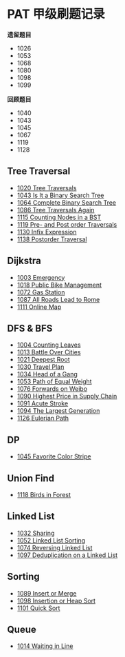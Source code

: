# PAT 甲级刷题记录

**遗留题目**
+ 1026
+ 1053
+ 1068
+ 1080
+ 1098
+ 1099

**回顾题目**
+ 1040
+ 1043
+ 1045
+ 1067
+ 1119
+ 1128

## Tree Traversal
+ [1020 Tree Traversals](./1020-Tree-Traversals.cpp)
+ [1043 Is It a Binary Search Tree](./1043-Is-It-a-Binary-Search-Tree.cpp)
+ [1064 Complete Binary Search Tree](./1064-Complete-Binary-Search-Tree.cpp)
+ [1086 Tree Traversals Again](./1086-Tree-Traversals-Again.cpp)
+ [1115 Counting Nodes in a BST](./1115-Counting-Nodes-in-a-BST.cpp)
+ [1119 Pre- and Post order Traversals](./1119-Pre-and-Post-order-Traversals.cpp)
+ [1130 Infix Expression](./1130-Infix-Expression.cpp)
+ [1138 Postorder Traversal](./1138-Postorder-Traversal.cpp)

## Dijkstra
+ [1003 Emergency](./1003-Emergency.cpp)
+ [1018 Public Bike Management](./1018-Public-Bike-Management.cpp)
+ [1072 Gas Station](./1072-Gas-Station.cpp)
+ [1087 All Roads Lead to Rome](./1087-All-Roads-Lead-to-Rome.cpp)
+ [1111 Online Map](./1111-Online-Map.cpp)

## DFS & BFS
+ [1004 Counting Leaves](./1004-Counting-Leaves.cpp)
+ [1013 Battle Over Cities](./1013-Battle-Over-Cities.cpp)
+ [1021 Deepest Root](./1021-Deepest-Root.cpp)
+ [1030 Travel Plan](./1030-Travel-Plan.cpp)
+ [1034 Head of a Gang](./1034-Head-of-a-Gang.cpp)
+ [1053 Path of Equal Weight](./1053-Path-of-Equal-Weight.cpp)
+ [1076 Forwards on Weibo](./1076-Forwards-on-Weibo.cpp)
+ [1090 Highest Price in Supply Chain](./1090-Highest-Price-in-Supply-Chain.cpp)
+ [1091 Acute Stroke](./1091-Acute-Stroke.cpp)
+ [1094 The Largest Generation](./1094-The-Largest-Generation.cpp)
+ [1126 Eulerian Path](./1126-Eulerian-Path.cpp)

## DP
+ [1045 Favorite Color Stripe](./1045-Favorite-Color-Stripe.cpp)

## Union Find
+ [1118 Birds in Forest](./1118-Birds-in-Forest.cpp)

## Linked List
+ [1032 Sharing](./1032-Sharing.cpp)
+ [1052 Linked List Sorting](./1052-Linked-List-Sorting.cpp)
+ [1074 Reversing Linked List](./1074-Reversing-Linked-List.cpp)
+ [1097 Deduplication on a Linked List](./1097-Deduplication-on-a-Linked-List.cpp)

## Sorting
+ [1089 Insert or Merge](./1089-Insert-or-Merge.cpp)
+ [1098 Insertion or Heap Sort](./1098-Insertion-or-Heap-Sort.cpp)
+ [1101 Quick Sort](./1101-Quick-Sort.cpp)

## Queue
+ [1014 Waiting in Line](./1014-Waiting-in-Line.cpp)
